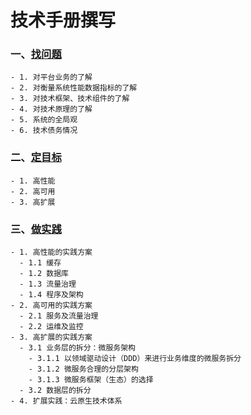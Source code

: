 技术手册撰写
=============
### 一、[找问题](文档/一、找问题.md)
    - 1. 对平台业务的了解
    - 2. 对衡量系统性能数据指标的了解
    - 3. 对技术框架、技术组件的了解
    - 4. 对技术原理的了解
    - 5. 系统的全局观
    - 6. 技术债务情况
    
### 二、[定目标](文档/二、定目标.md)
    - 1. 高性能
    - 2. 高可用
    - 3. 高扩展

### 三、[做实践](文档/三、做实践.md)
    - 1. 高性能的实践方案
      - 1.1 缓存
      - 1.2 数据库
      - 1.3 流量治理
      - 1.4 程序及架构
    - 2. 高可用的实践方案
      - 2.1 服务及流量治理
      - 2.2 运维及监控
    - 3. 高扩展的实践方案
      - 3.1 业务层的拆分：微服务架构
        - 3.1.1 以领域驱动设计（DDD）来进行业务维度的微服务拆分
        - 3.1.2 微服务合理的分层架构
        - 3.1.3 微服务框架（生态）的选择
      - 3.2 数据层的拆分
    - 4. 扩展实践：云原生技术体系